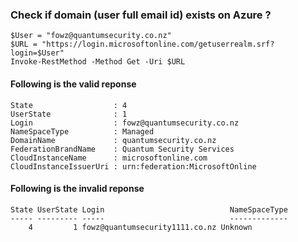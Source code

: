 ### Check if domain (user full email id) exists on Azure ?

```
$User = "fowz@quantumsecurity.co.nz"
$URL = "https://login.microsoftonline.com/getuserrealm.srf?login=$User"
Invoke-RestMethod -Method Get -Uri $URL
```
#### Following is the valid reponse

```
State                  : 4
UserState              : 1
Login                  : fowz@quantumsecurity.co.nz
NameSpaceType          : Managed
DomainName             : quantumsecurity.co.nz
FederationBrandName    : Quantum Security Services
CloudInstanceName      : microsoftonline.com
CloudInstanceIssuerUri : urn:federation:MicrosoftOnline
```

#### Following is the invalid reponse

```
State UserState Login                            NameSpaceType
----- --------- -----                            -------------
    4         1 fowz@quantumsecurity1111.co.nz Unknown      
```
